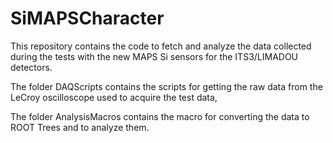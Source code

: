 # SiMAPSCharacter

This repository contains the code to fetch and analyze the data
collected during the tests with the new MAPS Si sensors for the
ITS3/LIMADOU detectors.

The folder DAQScripts contains the scripts for getting the raw data
from the LeCroy oscilloscope used to acquire the test data,

The folder AnalysisMacros contains the macro for converting the data
to ROOT Trees and to analyze them.
